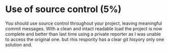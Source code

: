 # Use of source control (5%)

You should use source control throughout your project, leaving meaningful commit messages.
With a clean and intact readable load the project is now complete and better than last time using a private reporter as I was unable to access the original one. but rhis respority has a clear git hisyory only one solution and.
